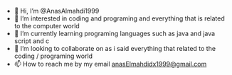 - 👋 Hi, I’m @AnasAlmahdi1999
- 👀 I’m interested in coding and programing and everything that is related to the computer world
- 🌱 I’m currently learning programing languages such as java and java script and c 
- 💞️ I’m looking to collaborate on as i said everything that related to the coding / programing world
- 📫 How to reach me by my email anasElmahdidx1999@gmail.com

<!---
AnasAlmahdi1999/AnasAlmahdi1999 is a ✨ special ✨ repository because its `README.md` (this file) appears on your GitHub profile.
You can click the Preview link to take a look at your changes.
--->
